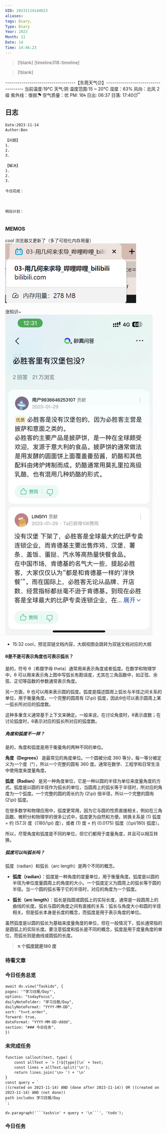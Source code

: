 ```yaml
---
UID: 20231114144623
aliases: 
tags: Diary,
Type: Diary
Year: 2023
Month: 11
Date: 14
Time: 14:46:23
---
```

> [!blank] 
> [timeline318::timeline]

>[!blank]
> 
-----------------------------------【东莞天气😕】------------------------------------
当前温度:19℃
天气:阴
温度范围:15 ~ 20℃
湿度：63%
风向：北风 2级
紫外线：很弱☂
空气质量：优 PM: 16🌀
日出: 06:37 日落: 17:40😴

## 日志

```
Date:2023-11-14
Author:Ben

【问题】
1.
2.
3.

【解决】
1.
2.
3.

今日完成：



明日计划：


```

### MEMOS

cool 浏览器又更新了（多了可视化内存用量）
![](asset/Pasted%20image%2020231114144630.png)

涨知识~
![|250](asset/4279a58e65ee1b5211e2ca86be683f8.jpg)

- 15:32 cool，预览双链文档内容，大纲视图会跳转为双链文档对应的大纲

#### θ是不是可表示角度也可表示弧长？

是的，符号 θ（希腊字母 theta）通常用来表示角度或者弧度。在数学和物理学中，θ 可以用来表示角上图中写弧长有勘误度，尤其在三角函数中，如正弦、余弦、正切等函数的参数通常表示角度。

另一方面，θ 也可以用来表示圆的弧度。弧度是描述圆周上弧长与半径之间关系的单位，用于衡量角度。一个完整的圆周有 \(2\pi\) 弧度，因此θ也可以表示圆周上某一弧长所对应的弧度数。

这种多重含义通常基于上下文来确定。一般来说，在讨论角度时，θ表示度数；在讨论弧度时，θ表示对应的弧长所对应的弧度数。

##### 角度和弧度不一样？

是的，角度和弧度是用于衡量角的两种不同的单位。

**角度（Degrees）** 是最常见的角度单位。一个圆被分成 360 等分，每一等分被定义为一个度（°），所以一个完整的圆有 360 度。通常在数学、工程学和日常生活中使用度来度量角度。

**弧度（Radian）** 是另一种角度单位，它是一种以圆的半径为单位来度量角度的方式。弧度是以圆的半径作为弧长的单位，当圆周上的弧长等于半径时，所对应的角度为一个弧度。一个完整的圆的周长约为 \(2\pi\) 倍半径，所以一个完整的圆有 \(2\pi\) 弧度。

在很多数学和物理应用中，弧度更常用，因为它与圆的性质直接相关，例如在三角函数、微积分和物理学的很多公式中，弧度更为自然和方便。转换关系是 \(1\) 弧度 = 约 \(57.3\) 度（\(180/\pi\) 度），或者 \(1\) 度 = 约 \(0.0175\) 弧度（\(\pi/180\) 弧度）。

所以，尽管角度和弧度是不同的单位，但它们都用于度量角度，并且可以相互转换。

##### 弧度可以叫弧长吗？

弧度（radian）和弧长（arc length）是两个不同的概念。

- **弧度（radian）**：弧度是一种角度的度量单位，用于衡量角度。弧度是以圆的半径为单位度量圆周上的角度的大小。一个弧度定义为圆周上的弧长等于圆的半径。当一个圆的弧长等于它的半径时，对应的角度为一个弧度。

- **弧长（arc length）**：弧长是指圆或圆弧上的实际长度，通常是一段圆周上的曲线的长度。弧长与圆的角度之间有直接的关系：弧长与角度大小和圆的半径相关。但是弧长本身是长度的概念，而弧度是用于表示角度的单位。

虽然弧度是以圆的弧长为基础来度量角度的单位，但在一般情况下，弧长通常指的是圆弧上的实际长度。要注意弧度和弧长是不同的概念，弧度是用于度量角度的单位，而弧长则是曲线或圆弧的长度。

> **π 个弧度就是180 度**

### 待看文章



### 今日任务总览

```dataviewjs
await dv.view("Taskido", {
pages: '"学习日报/Day"',
options: "todayFocus",
dailyNoteFolder: "学习日报/Day",
dailyNoteFormat: "YYYY-MM-DD",
sort: "t=>t.order",
forward: true,
dateFormat: "YYYY-MM-DD-dddd",
section: "### 今日任务",
})
```

### 未完成任务

```dataviewjs
function callout(text, type) {
    const allText = `> [!${type}]\n` + text;
    const lines = allText.split('\n');
    return lines.join('\n> ') + '\n'
}
const query = `
((created on 2023-11-14) AND (done after 2023-11-14)) OR ((created on 2023-11-14) AND (not done))
path includes 学习日报/Day
`;

dv.paragraph('```tasks\n' + query + '\n```', 'todo');
```


### 今日任务
